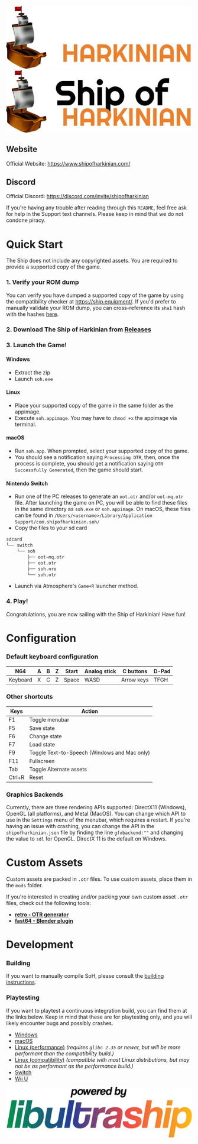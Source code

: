 ![Ship of Harkinian](docs/shiptitle.darkmode.png#gh-dark-mode-only)
![Ship of Harkinian](docs/shiptitle.lightmode.png#gh-light-mode-only)

## Website

Official Website: https://www.shipofharkinian.com/

## Discord

Official Discord: https://discord.com/invite/shipofharkinian

If you're having any trouble after reading through this `README`, feel free ask for help in the Support text channels. Please keep in mind that we do not condone piracy.

# Quick Start

The Ship does not include any copyrighted assets.  You are required to provide a supported copy of the game.

### 1. Verify your ROM dump
You can verify you have dumped a supported copy of the game by using the compatibility checker at https://ship.equipment/. If you'd prefer to manually validate your ROM dump, you can cross-reference its `sha1` hash with the hashes [here](docs/supportedHashes.json).

### 2. Download The Ship of Harkinian from [Releases](https://github.com/HarbourMasters/Shipwright/releases)

### 3. Launch the Game!
#### Windows
* Extract the zip
* Launch `soh.exe`

#### Linux
* Place your supported copy of the game in the same folder as the appimage.
* Execute `soh.appimage`.  You may have to `chmod +x` the appimage via terminal.

#### macOS
* Run `soh.app`. When prompted, select your supported copy of the game.
* You should see a notification saying `Processing OTR`, then, once the process is complete, you should get a notification saying `OTR Successfully Generated`, then the game should start.

#### Nintendo Switch
* Run one of the PC releases to generate an `oot.otr` and/or `oot-mq.otr` file. After launching the game on PC, you will be able to find these files in the same directory as `soh.exe` or `soh.appimage`. On macOS, these files can be found in `/Users/<username>/Library/Application Support/com.shipofharkinian.soh/`
* Copy the files to your sd card
```
sdcard
└── switch
    └── soh
        ├── oot-mq.otr
        ├── oot.otr
        ├── soh.nro
        └── soh.otr
```
* Launch via Atmosphere's `Game+R` launcher method.

### 4. Play!

Congratulations, you are now sailing with the Ship of Harkinian! Have fun!

# Configuration

### Default keyboard configuration
| N64 | A | B | Z | Start | Analog stick | C buttons | D-Pad |
| - | - | - | - | - | - | - | - |
| Keyboard | X | C | Z | Space | WASD | Arrow keys | TFGH |

### Other shortcuts
| Keys | Action |
| - | - |
| F1 | Toggle menubar |
| F5 | Save state |
| F6 | Change state |
| F7 | Load state |
| F9 | Toggle Text-to-Speech (Windows and Mac only) |
| F11 | Fullscreen |
| Tab | Toggle Alternate assets |
| Ctrl+R | Reset |

### Graphics Backends
Currently, there are three rendering APIs supported: DirectX11 (Windows), OpenGL (all platforms), and Metal (MacOS). You can change which API to use in the `Settings` menu of the menubar, which requires a restart.  If you're having an issue with crashing, you can change the API in the `shipofharkinian.json` file by finding the line `gfxbackend:""` and changing the value to `sdl` for OpenGL. DirectX 11 is the default on Windows.

# Custom Assets

Custom assets are packed in `.otr` files. To use custom assets, place them in the `mods` folder.

If you're interested in creating and/or packing your own custom asset `.otr` files, check out the following tools:
* [**retro - OTR generator**](https://github.com/HarbourMasters64/retro)
* [**fast64 - Blender plugin**](https://github.com/HarbourMasters/fast64)

# Development
### Building

If you want to manually compile SoH, please consult the [building instructions](docs/BUILDING.md).

### Playtesting
If you want to playtest a continuous integration build, you can find them at the links below. Keep in mind that these are for playtesting only, and you will likely encounter bugs and possibly crashes. 

* [Windows](https://nightly.link/HarbourMasters/Shipwright/workflows/generate-builds/develop/soh-windows.zip)
* [macOS](https://nightly.link/HarbourMasters/Shipwright/workflows/generate-builds/develop/soh-mac.zip)
* [Linux (performance)](https://nightly.link/HarbourMasters/Shipwright/workflows/generate-builds/develop/soh-linux-performance.zip) _(requires `glibc 2.35` or newer, but will be more performant than the compatibility build.)_
* [Linux (compatibility)](https://nightly.link/HarbourMasters/Shipwright/workflows/generate-builds/develop/soh-linux-compatibility.zip) _(compatible with most Linux distributions, but may not be as performant as the performance build.)_
* [Switch](https://nightly.link/HarbourMasters/Shipwright/workflows/generate-builds/develop/soh-switch.zip)
* [Wii U](https://nightly.link/HarbourMasters/Shipwright/workflows/generate-builds/develop/soh-wiiu.zip)

<a href="https://github.com/Kenix3/libultraship/">
  <picture>
    <source media="(prefers-color-scheme: dark)" srcset="./docs/poweredbylus.darkmode.png">
    <img alt="Powered by libultraship" src="./docs/poweredbylus.lightmode.png">
  </picture>
</a>
